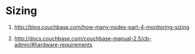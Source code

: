 Sizing
=========

1. http://blog.couchbase.com/how-many-nodes-part-4-monitoring-sizing

2. http://docs.couchbase.com/couchbase-manual-2.5/cb-admin/#hardware-requirements
